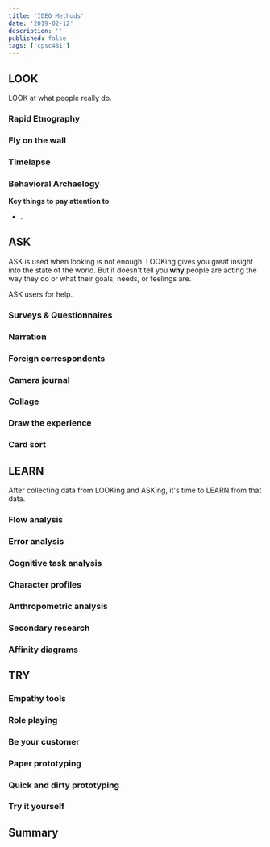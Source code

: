 ```yaml
---
title: 'IDEO Methods'
date: '2019-02-12'
description: ''
published: false
tags: ['cpsc481']
---
```


## LOOK

LOOK at what people really do.

### Rapid Etnography

### Fly on the wall

### Timelapse

### Behavioral Archaelogy

**Key things to pay attention to**:

- .

## ASK

ASK is used when looking is not enough. LOOKing gives you great insight into the state of the world. But it doesn't tell you **why** people are acting the way they do or what their goals, needs, or feelings are.

ASK users for help.

### Surveys & Questionnaires

### Narration

### Foreign correspondents

### Camera journal

### Collage

### Draw the experience

### Card sort

## LEARN

After collecting data from LOOKing and ASKing, it's time to LEARN from that data.

### Flow analysis

### Error analysis

### Cognitive task analysis

### Character profiles

### Anthropometric analysis

### Secondary research

### Affinity diagrams

## TRY

### Empathy tools

### Role playing

### Be your customer

### Paper prototyping

### Quick and dirty prototyping

### Try it yourself

## Summary
